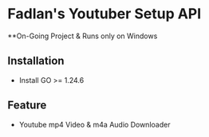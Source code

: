 # Fadlan's Youtuber Setup API

**On-Going Project & Runs only on Windows  

## Installation
- Install GO >= 1.24.6

## Feature
- Youtube mp4 Video & m4a Audio Downloader